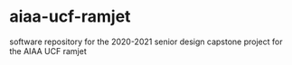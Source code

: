 # aiaa-ucf-ramjet
software repository for the 2020-2021 senior design capstone project for the AIAA UCF ramjet
